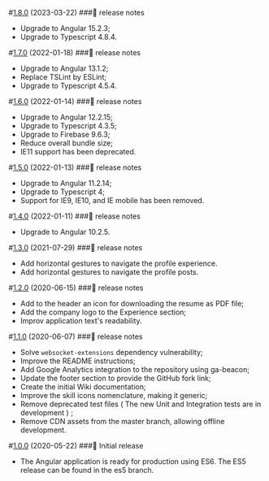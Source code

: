 #[1.8.0](https://github.com/alijavidan/live-resume/releases/tag/v1.8) (2023-03-22)
###📃 release notes
- Upgrade to Angular 15.2.3;
- Upgrade to Typescript 4.8.4.

#[1.7.0](https://github.com/alijavidan/live-resume/releases/tag/v1.7) (2022-01-18)
###📃 release notes
- Upgrade to Angular 13.1.2;
- Replace TSLint by ESLint;
- Upgrade to Typescript 4.5.4.

#[1.6.0](https://github.com/alijavidan/live-resume/releases/tag/v1.6) (2022-01-14)
###📃 release notes
- Upgrade to Angular 12.2.15;
- Upgrade to Typescript 4.3.5;
- Upgrade to Firebase 9.6.3;
- Reduce overall bundle size;
- IE11 support has been deprecated.

#[1.5.0](https://github.com/alijavidan/live-resume/releases/tag/v1.5) (2022-01-13)
###📃 release notes
- Upgrade to Angular 11.2.14;
- Upgrade to Typescript 4;
- Support for IE9, IE10, and IE mobile has been removed.

#[1.4.0](https://github.com/alijavidan/live-resume/releases/tag/v1.4) (2022-01-11)
###📃 release notes
- Upgrade to Angular 10.2.5.

#[1.3.0](https://github.com/alijavidan/live-resume/releases/tag/v1.3) (2021-07-29)
###📃 release notes
- Add horizontal gestures to navigate the profile experience.
- Add horizontal gestures to navigate the profile posts.

#[1.2.0](https://github.com/alijavidan/live-resume/releases/tag/v1.2) (2020-06-15)
###📃 release notes
- Add to the header an icon for downloading the resume as PDF file;
- Add the company logo to the Experience section;
- Improv application text's readability.

#[1.1.0](https://github.com/alijavidan/live-resume/releases/tag/v1.1) (2020-06-07)
###📃 release notes
- Solve `websocket-extensions` dependency vulnerability;
- Improve the README instructions;
- Add Google Analytics integration to the repository using ga-beacon;
- Update the footer section to provide the GitHub fork link;
- Create the initial Wiki documentation;
- Improve the skill icons nomenclature, making it generic;
- Remove deprecated test files ( The new Unit and Integration tests are in development ) ;
- Remove CDN assets from the master branch, allowing offline development.

#[1.0.0](https://github.com/alijavidan/live-resume/releases/tag/v1.0) (2020-05-22)
###📃 Initial release
- The Angular application is ready for production using ES6. The ES5 release can be found in the es5 branch.
